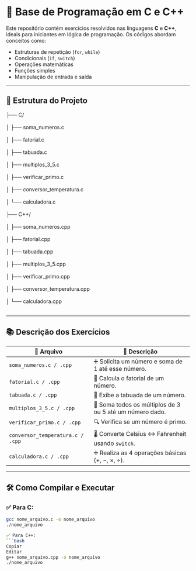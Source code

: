# 🧠 Base de Programação em C e C++

Este repositório contém exercícios resolvidos nas linguagens **C** e **C++**, ideais para iniciantes em lógica de programação. Os códigos abordam conceitos como:

- Estruturas de repetição (`for`, `while`)
- Condicionais (`if`, `switch`)
- Operações matemáticas
- Funções simples
- Manipulação de entrada e saída

---

## 📁 Estrutura do Projeto

├── C/ <br></br>
│ ├── soma_numeros.c <br></br>
│ ├── fatorial.c <br></br>
│ ├── tabuada.c <br></br>
│ ├── multiplos_3_5.c <br></br>
│ ├── verificar_primo.c <br></br>
│ ├── conversor_temperatura.c <br></br>
│ └── calculadora.c <br></br>
├── C++/ <br></br>
│ ├── soma_numeros.cpp <br></br>
│ ├── fatorial.cpp <br></br>
│ ├── tabuada.cpp <br></br>
│ ├── multiplos_3_5.cpp <br></br>
│ ├── verificar_primo.cpp <br></br>
│ ├── conversor_temperatura.cpp <br></br>
│ └── calculadora.cpp <br></br>


---

## 📚 Descrição dos Exercícios

| 📄 Arquivo                     | 📝 Descrição                                                                 |
|-------------------------------|------------------------------------------------------------------------------|
| `soma_numeros.c / .cpp`        | ➕ Solicita um número e soma de 1 até esse número.                           |
| `fatorial.c / .cpp`            | 🔢 Calcula o fatorial de um número.                                          |
| `tabuada.c / .cpp`             | 🔁 Exibe a tabuada de um número.                                             |
| `multiplos_3_5.c / .cpp`       | 🔢 Soma todos os múltiplos de 3 ou 5 até um número dado.                    |
| `verificar_primo.c / .cpp`     | 🔍 Verifica se um número é primo.                                            |
| `conversor_temperatura.c / .cpp` | 🌡️ Converte Celsius ↔ Fahrenheit usando `switch`.                        |
| `calculadora.c / .cpp`         | ➗ Realiza as 4 operações básicas (+, −, ×, ÷).                              |

---

## 🛠️ Como Compilar e Executar

### ✅ Para C:
```bash
gcc nome_arquivo.c -o nome_arquivo
./nome_arquivo

✅ Para C++:
```bash
Copiar
Editar
g++ nome_arquivo.cpp -o nome_arquivo
./nome_arquivo

